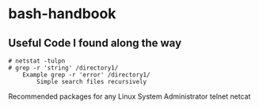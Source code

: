 # bash-handbook
## Useful Code I found along the way
    # netstat -tulpn
    # grep -r 'string' /directory1/
        Example grep -r 'error' /directory1/
            Simple search files recursively


Recommended packages for any Linux System Administrator
telnet
netcat
